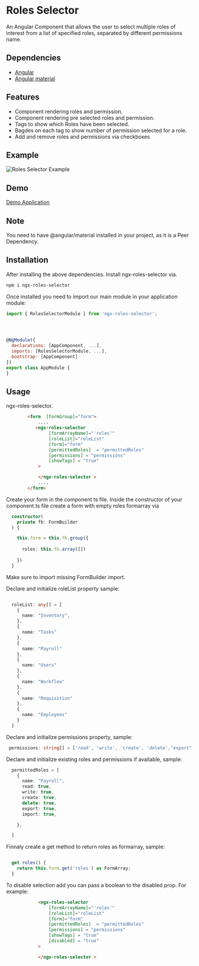 # Roles Selector

An Angular Component that allows the user to select multiple roles of interest from a list of specified roles, separated by different permissions name.

## Dependencies
*  [Angular](https://angular.io/)
* [Angular material](https://material.angular.io/)


## Features
* Component rendering roles and permission.
* Component rendering pre selected roles and permission.
* Tags to show which Roles have been selected. 
* Bagdes on each tag to show number of permission selected for a role.
* Add and remove roles and permissions via checkboxes

## Example
![Roles Selector Example](https://res.cloudinary.com/muhdsalim/image/upload/v1633869826/Screenshot_66_gbtfkm.png)

## Demo
 [Demo Application](https://ngx-roles-selector.netlify.app/)

 ## Note
You need to have @angular/material installed in your project, as it is a Peer Dependency.

## Installation
After installing the above dependencies. Install ngx-roles-selector via.
```bash 
npm i ngx-roles-selector 

```
Once installed you need to import our main module in your application module:
```javascript 
import { RolesSelectorModule } from 'ngx-roles-selector';


 

@NgModule({
  declarations: [AppComponent, ...],
  imports: [RolesSelectorModule, ...],
  bootstrap: [AppComponent]
})
export class AppModule {
}

```

## Usage
ngx-roles-selector. 
```html 
        <form  [formGroup]="form">
            ....
           <ngx-roles-selector 
                [formArrayName]="'roles'"
                [roleList]="roleList" 
                [form]="form"
                [permittedRoles]  = "permittedRoles"
                [permissions] = "permissions"
                [showTags] = "true"
            >

            </ngx-roles-selector >
            ....
        </form>
```
Create your form in the component ts file. 
Inside the constructor of your component.ts file create a form with empty roles formarray via 
```typescript
  constructor(
    private fb: FormBuilder
  ) {

    this.form = this.fb.group({
    
      roles: this.fb.array([])
      
    })
  }
```
Make sure to import missing FormBuilder import. 

Declare and initialize roleList property sample:
```typescript

  roleList: any[] = [
    {
      name: "Inventory",
    },
    {
      name: "Tasks"
    },
    {
      name: "Payroll"
    },
    {
      name: "Users"
    },
    {
      name: "Workflow"
    },
    {
      name: "Requisition"
    },
    {
      name: "Employees"
    }
  ]
```

Declare and initialize permissions property, sample:
```typescript 
 permissions: string[] = ['read', 'write', 'create', 'delete',"export","import"]
```
Declare and initialize existing roles and permissions if available, sample: 
```typescript 
  permittedRoles = [
    {
      name: "Payroll",
      read: true,
      write: true,
      create: true,
      delete: true,
      export: true, 
      import: true, 

    },

  ]
  ```
Finnaly create a get method to return roles as formarray, sample:
```typescript

  get roles() {
    return this.form.get('roles') as FormArray;
  }

```
To disable selection add you can pass a boolean to the disabled prop. For example:
```html
            <ngx-roles-selector 
                [formArrayName]="'roles'"
                [roleList]="roleList" 
                [form]="form"
                [permittedRoles]  = "permittedRoles"
                [permissions] = "permissions"
                [showTags] = "true"
                [disabled] = "true"
            >

            </ngx-roles-selector >

```

